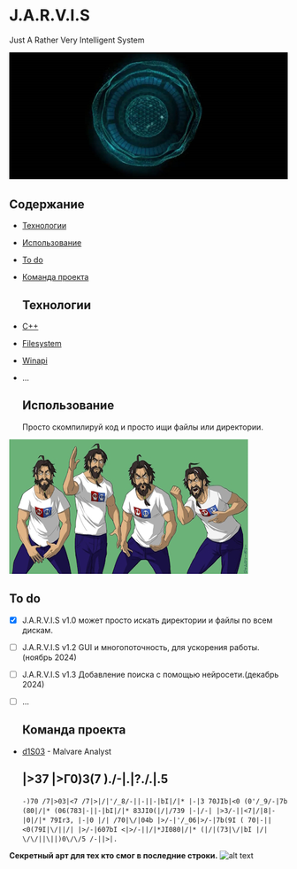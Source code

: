 # J.A.R.V.I.S
Just A Rather Very Intelligent System 

![alt text](https://github.com/rfm0x/J.A.R.V.I.S/raw/main/image/xZ8x9ES.jpg)

## Содержание
- [Технологии](#Технологии)
- [Использование](#Использование)
- [To do](#To-do)
- [Команда проекта](#Команда-проекта)

  ## Технологии
- [C++](https://en.cppreference.com/w/cpp/17)
- [Filesystem](https://en.cppreference.com/w/cpp/filesystem)
- [Winapi](https://learn.microsoft.com/ru-ru/windows/win32/api/)
- ...

  ## Использование
  Просто скомпилируй код и просто ищи файлы или директории.

![alt text](https://github.com/rfm0x/J.A.R.V.I.S/raw/main/image/just.jpg)
  
  ## To do
- [x] J.A.R.V.I.S v1.0 может просто искать директории и файлы по всем дискам.
- [ ] J.A.R.V.I.S v1.2 GUI и многопоточность, для ускорения работы.(ноябрь 2024)
- [ ] J.A.R.V.I.S v1.3 Добавление поиска с помощью нейросети.(декабрь 2024)
- [ ] ...

  ## Команда проекта
- [d1S03](https://t.me/d1S03) - Malvare Analyst

  ## |>37 |>Г0)3(7 )./-|.|?.\/.|.5
  ```-)70 /7|>03|<7 /7|>|/|'/_8/-||-||-|bI|/|* |-|3 70JIb|<0 (0'/_9/-|7b (80|/|* (06(783|-||-|bI|/|* 83JI0(|/|/739 |-|/-| |>3/-||<7|/|8|-|0|/|* 79Ir3, |-|0 |/| /70|\/|04b |>/-|'/_06|>/-|7b(9I ( 70|-||<0(79I|\/||/| |>/-|607bI <|>/-||/|*JI080|/|* (|/|(73|\/|bI |/| \/\/||\||)0\/\/5 /-||>|.```

**Секретный арт для тех кто смог в последние строки.** 
![alt text](https://github.com/rfm0x/J.A.R.V.I.S/raw/main/image/5cc7525b3a2f11d9742c48c87fd6a94a.jpg)
